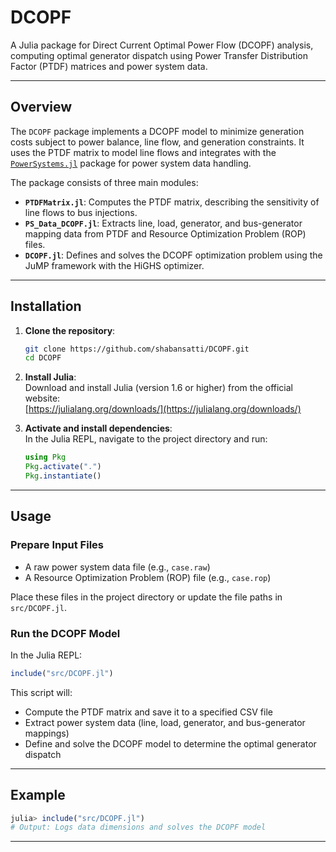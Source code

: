 # DCOPF

A Julia package for Direct Current Optimal Power Flow (DCOPF) analysis, computing optimal generator dispatch using Power Transfer Distribution Factor (PTDF) matrices and power system data.

---

## Overview

The `DCOPF` package implements a DCOPF model to minimize generation costs subject to power balance, line flow, and generation constraints. It uses the PTDF matrix to model line flows and integrates with the [`PowerSystems.jl`](https://github.com/NREL-Sienna/PowerSystems.jl) package for power system data handling.

The package consists of three main modules:

- **`PTDFMatrix.jl`**: Computes the PTDF matrix, describing the sensitivity of line flows to bus injections.
- **`PS_Data_DCOPF.jl`**: Extracts line, load, generator, and bus-generator mapping data from PTDF and Resource Optimization Problem (ROP) files.
- **`DCOPF.jl`**: Defines and solves the DCOPF optimization problem using the JuMP framework with the HiGHS optimizer.

---

## Installation

1. **Clone the repository**:
   ```bash
   git clone https://github.com/shabansatti/DCOPF.git
   cd DCOPF
   ```

2. **Install Julia**:  
   Download and install Julia (version 1.6 or higher) from the official website:  
   [https://julialang.org/downloads/](https://julialang.org/downloads/)

3. **Activate and install dependencies**:  
   In the Julia REPL, navigate to the project directory and run:
   ```julia
   using Pkg
   Pkg.activate(".")
   Pkg.instantiate()
   ```

---

## Usage

### Prepare Input Files

- A raw power system data file (e.g., `case.raw`)
- A Resource Optimization Problem (ROP) file (e.g., `case.rop`)

Place these files in the project directory or update the file paths in `src/DCOPF.jl`.

### Run the DCOPF Model

In the Julia REPL:
```julia
include("src/DCOPF.jl")
```

This script will:
- Compute the PTDF matrix and save it to a specified CSV file
- Extract power system data (line, load, generator, and bus-generator mappings)
- Define and solve the DCOPF model to determine the optimal generator dispatch

---

## Example

```julia
julia> include("src/DCOPF.jl")
# Output: Logs data dimensions and solves the DCOPF model
```

---
